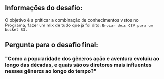 ## Informações do desafio:
O objetivo é a práticar a combinação de conhecimentos vistos no Programa, fazer um mix de tudo que já foi dito: ``Enviar dois CSV para um bucket S3.``

## Pergunta para o desafio final:
### "Como a popularidade dos gêneros ação e aventura evoluiu ao longo das décadas, e quais são os diretores mais influentes nesses gêneros ao longo do tempo?"



